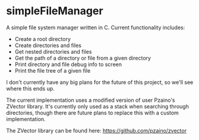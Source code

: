 # simpleFileManager
 
A simple file system manager written in C. 
Current functionality includes: 
- Create a root directory
- Create directories and files
- Get nested directories and files
- Get the path of a directory or file from a given directory
- Print directory and file debug info to screen
- Print the file tree of a given file

I don't currently have any big plans for the future of this project, so we'll see 
where this ends up. 

The current implementation uses a modified version of user Pzaino's ZVector library. 
It's currently only used as a stack when searching through directories, though there 
are future plans to replace this with a custom implementation. 

The ZVector library can be found here: https://github.com/pzaino/zvector